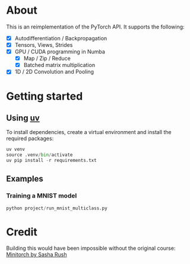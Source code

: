 # About 

This is an reimplementation of the PyTorch API. It supports the following:

- [x] Autodifferentiation / Backpropagation
- [x] Tensors, Views, Strides
- [x] GPU / CUDA programming in Numba
  - [x] Map / Zip / Reduce
  - [x] Batched matrix multiplication
- [x] 1D / 2D Convolution and Pooling

# Getting started

## Using [uv](https://github.com/astral-sh/uv)

To install dependencies, create a virtual environment and install the required packages:
```python
uv venv
source .venv/bin/activate
uv pip install -r requirements.txt
```

## Examples
### Training a MNIST model

```python
python project/run_mnist_multiclass.py 
```

# Credit

Building this would have been impossible without the original course:
[Minitorch by Sasha Rush](https://minitorch.github.io/)

